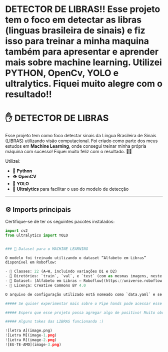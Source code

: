 # DETECTOR DE LIBRAS!! Esse projeto tem o foco em detectar as libras (linguas brasileira de sinais) e fiz isso para treinar a minha maquina também para apresentar e aprender mais sobre machine learning. Utilizei PYTHON, OpenCv, YOLO e ultralytics. Fiquei muito alegre com o resultado!!

# ✋ DETECTOR DE LIBRAS

Esse projeto tem como foco detectar sinais da Língua Brasileira de Sinais (LIBRAS) utilizando visão computacional. Foi criado como parte dos meus estudos em **Machine Learning**, onde consegui treinar minha própria máquina com sucesso! Fiquei muito feliz com o resultado. 🤖✨

Utilizei:
- 🐍 **Python**
- 👁️ **OpenCV**
- 🚀 **YOLO** 
- 🔧 **Ultralytics** para facilitar o uso do modelo de detecção

---

## ⚙️ Imports principais

Certifique-se de ter os seguintes pacotes instalados:

```python
import cv2
from ultralytics import YOLO


### 📁 Dataset para o MACHINE LEARNING 

O modelo foi treinado utilizando o dataset “Alfabeto em Libras” 
disponível em Roboflow:

- 🧠 Classes: 22 (A–W, incluindo variações D1 e D2)
- 📂 Diretórios: `train`, `val`, e `test` (com as mesmas imagens, neste caso)
- 🔗 Dataset: [Alfabeto em Libras – Roboflow](https://universe.roboflow.com/elainesilva/alfabeto-em-libras-qrvnw/dataset/6)
- 📄 Licença: Creative Commons BY 4.0

O arquivo de configuração utilizado está nomeado como `data.yaml` e se encontra na raiz do projeto.

##### Se quiser experimentar mais sobre o Pipe hands pode acessar esse site: https://omes-va.com/contando-dedos-mediapipe-opencv-python/, aqui aprendi mais sobre os gestos, mas acabei retirando do projeto pois achei que consumia muito do computador e já não era tão necessário pois eu já havia treinado a maquina.

##### Espero que esse projeto possa agregar algo de positivo! Muito obrigado.

##### Alguns takes das LIBRAS funcionando :)

![letra A](image.png)
![Letra M](image-1.png)
![Letra R](image-2.png)
![EU-TE-AMO](image-3.png)
